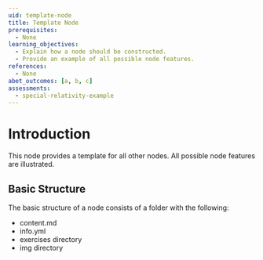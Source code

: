 ```yaml
---
uid: template-node
title: Template Node
prerequisites:
  - None
learning_objectives:
  - Explain how a node should be constructed.
  - Provide an example of all possible node features.
references:
  - None
abet_outcomes: [a, b, c]
assessments: 
  - special-relativity-example
---
```


# Introduction

This node provides a template for all other nodes.  All
possible node features are illustrated.

## Basic Structure

The basic structure of a node consists of a folder with 
the following:

- content.md
- info.yml
- exercises directory
- img directory


